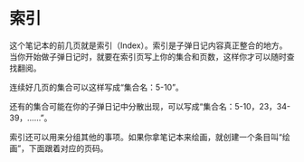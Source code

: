 # 索引

这个笔记本的前几页就是索引（Index）。索引是子弹日记内容真正整合的地方。当你开始做子弹日记时，就要在索引页写上你的集合和页数，这样你才可以随时查找翻阅。

连续好几页的集合可以这样写成“集合名：5-10”。

还有的集合可能在你的子弹日记中分散出现，可以写成“集合名：5-10，23，34-39，……”。

索引还可以用来分组其他的事项。如果你拿笔记本来绘画，就创建一个条目叫“绘画”，下面跟着对应的页码。

